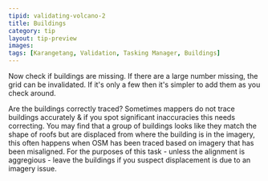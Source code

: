 ```yaml
---
tipid: validating-volcano-2
title: Buildings
category: tip
layout: tip-preview
images:
tags: [Karangetang, Validation, Tasking Manager, Buildings]
---
```

<p>Now check if buildings are missing. If there are a large number missing, the grid can be invalidated. If it's only a few then it's simpler to add them as you check around.</p>
<p>Are the buildings correctly traced? Sometimes mappers do not trace buildings accurately & if you spot significant inaccuracies this needs correcting. You may find that a group of buildings looks like they match the shape of roofs but are displaced from where the building is in the imagery, this often happens when OSM has been traced based on imagery that has been misaligned. For the purposes of this task - unless the alignment is aggregious - leave the buildings if you suspect displacement is due to an imagery issue.
